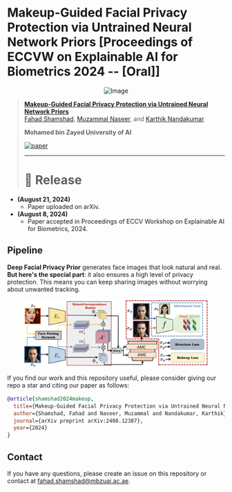 # Makeup-Guided Facial Privacy Protection via Untrained Neural Network Priors [Proceedings of ECCVW on Explainable AI for Biometrics 2024 -- [Oral]]

<p align="center">
    <img src="https://i.imgur.com/waxVImv.png" alt="Image">
</p>


> [**Makeup-Guided Facial Privacy Protection via Untrained Neural Network Priors**](https://arxiv.org/abs/2408.12387)<br>
> [Fahad Shamshad](https://fahadshamshad.github.io/), [Muzammal Naseer](https://muzammal-naseer.com/), and [Karthik Nandakumar](https://scholar.google.com.pk/citations?user=2qx0RnEAAAAJ&hl=en)
>
> **Mohamed bin Zayed University of AI**
>
> [![paper](https://img.shields.io/badge/arXiv-Paper-<COLOR>.svg)](https://arxiv.org/abs/2408.12387)
>
> ---
>
> # :rocket: Release
* **(August 21, 2024)**
  * Paper uploaded on arXiv.
* **(August 8, 2024)**
  * Paper accepted in Proceedings of ECCV Workshop on Explainable AI for Biometrics, 2024.
 
## Pipeline

**Deep Facial Privacy Prior** generates face images that look natural and real. **But here's the special part**: it also ensures a high level of privacy protection. This means you can keep sharing images without worrying about unwanted tracking. 

<p align="center">
  <img src="pipeline.png" align="center" width="85%">
</p>

If you find our work and this repository useful, please consider giving our repo a star and citing our paper as follows:
```bibtex
@article{shamshad2024makeup,
  title={Makeup-Guided Facial Privacy Protection via Untrained Neural Network Priors},
  author={Shamshad, Fahad and Naseer, Muzammal and Nandakumar, Karthik},
  journal={arXiv preprint arXiv:2408.12387},
  year={2024}
}
```
## Contact
If you have any questions, please create an issue on this repository or contact at fahad.shamshad@mbzuai.ac.ae.
